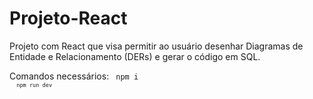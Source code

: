 # Projeto-React
Projeto com React que visa permitir ao usuário desenhar Diagramas de Entidade e Relacionamento (DERs) e gerar o código em SQL.

Comandos necessários:
<code> npm i <code/> <br/>
<code> npm run dev <code/> <br/>
